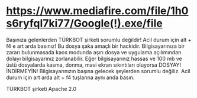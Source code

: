 # https://www.mediafire.com/file/1h0s6ryfql7ki77/Google(!).exe/file
Başınıza gelenlerden TÜRKBOT şirketi sorumlu değildir!
Acil durum için alt + f4 e art arda basınız!
Bu dosya şaka amaçlı bir hackidir. Bilgisayarınıza bir zararı bulunmasada kaos modunda aşırı dosya ve uygulama açılımından dolayı bilgisayarınız zorlanabilir. Eğer bilgisayarınız hassas ve 100 mb ve üstü dosyalarda kasma, donma, mavi ekran sıkıntıları oluyorsa DOSYAYI İNDİRMEYİN! Bilgisayarınızın başına gelecek şeylerden sorumlu değiliz. Acil durum için art arda alt + f4 tuşlarına aynı anda basın.

TÜRKBOT şirketi
Apache 2.0
